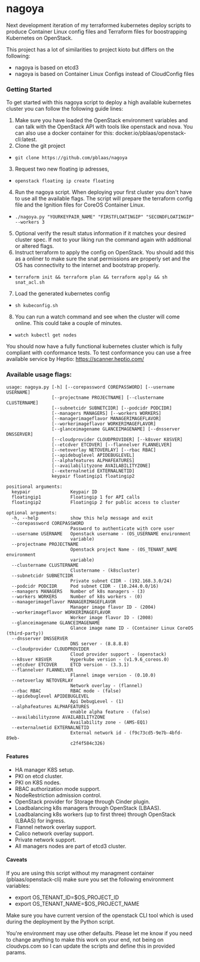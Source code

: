 # nagoya
Next development iteration of my terraformed kubernetes deploy scripts to produce Container Linux config files and Terraform files for boostrapping Kubernetes on OpenStack.

This project has a lot of similarities to project kioto but differs on the following:
* nagoya is based on etcd3
* nagoya is based on Container Linux Configs instead of CloudConfig files


### Getting Started

To get started with this nagoya script to deploy a high available kubernetes cluster you can follow the following guide lines:
1. Make sure you have loaded the OpenStack environment variables and can talk with the OpenStack API with tools like openstack and nova. You can also use a docker container for this: docker.io/pblaas/openstack-cli:latest.
2. Clone the git project
  * `git clone https://github.com/pblaas/nagoya`
3. Request two new floating ip adresses,
  * `openstack floating ip create floating`
4. Run the nagoya script. When deploying your first cluster you don't have to use all the available flags. The script will prepare the terraform config file and the Ignition files for CoreOS Container Linux.
  * `./nagoya.py "YOURKEYPAIR_NAME" "FIRSTFLOATINGIP" "SECONDFLOATINGIP" --workers 3`
5. Optional verify the result status information if it matches your desired cluster spec. If not to your liking run the command again with additional or altered flags.
6. Instruct terraform to apply the config on OpenStack. You should add this as a onliner to make sure the snat permissions are properly set and the OS has connectivity to the internet and bootstrap properly.
  * `terraform init && terraform plan && terraform apply && sh snat_acl.sh`
7. Load the generated kubernetes config
  * `sh kubeconfig.sh`
8. You can run a watch command and see when the cluster will come online. This could take a couple of minutes.
  * `watch kubectl get nodes`

You should now have a fully functional kubernetes cluster which is fully compliant with conformance tests. To test conformance you can use a free available service by Heptio: https://scanner.heptio.com/

### Available usage flags:
```
usage: nagoya.py [-h] [--corepassword COREPASSWORD] [--username USERNAME]
                 [--projectname PROJECTNAME] [--clustername CLUSTERNAME]
                 [--subnetcidr SUBNETCIDR] [--podcidr PODCIDR]
                 [--managers MANAGERS] [--workers WORKERS]
                 [--managerimageflavor MANAGERIMAGEFLAVOR]
                 [--workerimageflavor WORKERIMAGEFLAVOR]
                 [--glanceimagename GLANCEIMAGENAME] [--dnsserver DNSSERVER]
                 [--cloudprovider CLOUDPROVIDER] [--k8sver K8SVER]
                 [--etcdver ETCDVER] [--flannelver FLANNELVER]
                 [--netoverlay NETOVERLAY] [--rbac RBAC]
                 [--apidebuglevel APIDEBUGLEVEL]
                 [--alphafeatures ALPHAFEATURES]
                 [--availabilityzone AVAILABILITYZONE]
                 [--externalnetid EXTERNALNETID]
                 keypair floatingip1 floatingip2

positional arguments:
  keypair               Keypair ID
  floatingip1           Floatingip 1 for API calls
  floatingip2           Floatingip 2 for public access to cluster

optional arguments:
  -h, --help            show this help message and exit
  --corepassword COREPASSWORD
                        Password to authenticate with core user
  --username USERNAME   Openstack username - (OS_USERNAME environment
                        variable)
  --projectname PROJECTNAME
                        Openstack project Name - (OS_TENANT_NAME environment
                        variable)
  --clustername CLUSTERNAME
                        Clustername - (k8scluster)
  --subnetcidr SUBNETCIDR
                        Private subnet CIDR - (192.168.3.0/24)
  --podcidr PODCIDR     Pod subnet CIDR - (10.244.0.0/16)
  --managers MANAGERS   Number of k8s managers - (3)
  --workers WORKERS     Number of k8s workers - (0)
  --managerimageflavor MANAGERIMAGEFLAVOR
                        Manager image flavor ID - (2004)
  --workerimageflavor WORKERIMAGEFLAVOR
                        Worker image flavor ID - (2008)
  --glanceimagename GLANCEIMAGENAME
                        Glance image name ID - (Container Linux CoreOS (third-party))
  --dnsserver DNSSERVER
                        DNS server - (8.8.8.8)
  --cloudprovider CLOUDPROVIDER
                        Cloud provider support - (openstack)
  --k8sver K8SVER       Hyperkube version - (v1.9.6_coreos.0)
  --etcdver ETCDVER     ETCD version - (3.3.1)
  --flannelver FLANNELVER
                        Flannel image version - (0.10.0)
  --netoverlay NETOVERLAY
                        Network overlay - (flannel)
  --rbac RBAC           RBAC mode - (false)
  --apidebuglevel APIDEBUGLEVEL
                        Api DebugLevel - (1)
  --alphafeatures ALPHAFEATURES
                        enable alpha feature - (false)
  --availabilityzone AVAILABILITYZONE
                        Availability zone - (AMS-EQ1)
  --externalnetid EXTERNALNETID
                        External network id - (f9c73cd5-9e7b-4bfd-89eb-
                        c2f4f584c326)
```

#### Features
* HA manager K8S setup.
* PKI on etcd cluster.
* PKI on K8S nodes.
* RBAC authorization mode support.
* NodeRestriction admission control.
* OpenStack provider for Storage through Cinder plugin.
* Loadbalancing k8s managers through OpenStack (LBAAS).
* Loadbalancing k8s workers (up to first three) through OpenStack (LBAAS) for ingress.
* Flannel network overlay support.
* Calico network overlay support.
* Private network support.
* All managers nodes are part of etcd3 cluster.

#### Caveats
If you are using this script without my managment container (pblaas/openstack-cli) make sure you set the following environment variables:

* export OS_TENANT_ID=$OS_PROJECT_ID
* export OS_TENANT_NAME=$OS_PROJECT_NAME

Make sure you have current version of the openstack CLI tool which is used during the deployment by the Python script.

You're environment may use other defaults. Please let me know if you need to change anything to make this work on your end, not being on cloudvps.com so I can update the scripts and define this in provided params.

